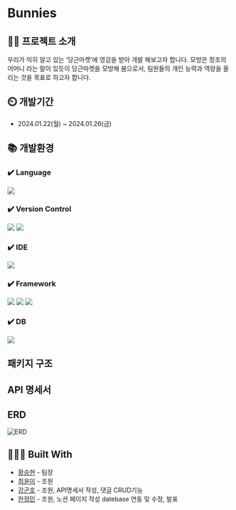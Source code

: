 # Bunnies

## 👨‍🏫 프로젝트 소개

우리가 익히 알고 있는 ‘당근마켓’에 영감을 받아 개발 해보고자 합니다.
모방은 창조의 어머니 라는 말이 있듯이 당근마켓을 모방해 봄으로서, 팀원들의 개인 능력과 역량을 올리는 것을 목표로 하고자 합니다.

## ⏲️ 개발기간
- 2024.01.22(월) ~ 2024.01.26(금)

## 📚️ 개발환경

### ✔️ Language
<img src="https://img.shields.io/badge/kotlin-7F52FF?style=for-the-badge&logo=kotlin&logoColor=white">

### ✔️ Version Control
<img src="https://img.shields.io/badge/git-F05032?style=for-the-badge&logo=git&logoColor=white"> <img src="https://img.shields.io/badge/github-181717?style=for-the-badge&logo=github&logoColor=white">

### ✔️ IDE
<img src="https://img.shields.io/badge/intellij idea-000000?style=for-the-badge&logo=intellijidea&logoColor=white">

### ✔️ Framework
<img src="https://img.shields.io/badge/spring-6DB33F?style=for-the-badge&logo=spring&logoColor=white"> <img src="https://img.shields.io/badge/springboot-6DB33F?style=for-the-badge&logo=springboot&logoColor=white"> <img src="https://img.shields.io/badge/spring security-6DB33F?style=for-the-badge&logo=springsecurity&logoColor=white">

### ✔️ DB
<img src="https://img.shields.io/badge/supabase-3FCF8E?style=for-the-badge&logo=supabase&logoColor=white">

## 패키지 구조

## API 명세서

## ERD
![ERD](https://velog.velcdn.com/images/xlddy02/post/b677b9e7-9dbf-4ea0-96d9-fa5d75e54e4d/image.png)

## 👨🏻‍💻 Built With

* [황승현](https://github.com/HwangSeungHyeon) - 팀장
* [최윤미](https://github.com/YunmiC/A7website) - 조원
* [강군호](https://github.com/9nh5) - 조원, API명세서 작성, 댓글 CRUD기능 
* [한정민](https://github.com/jeongminy) - 조원, 노션 페이지 작성 datebase 연동 및 수정, 발표
